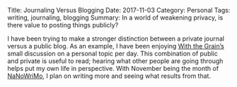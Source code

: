 Title: Journaling Versus Blogging
Date: 2017-11-03
Category: Personal
Tags: writing, journaling, blogging 
Summary: In a world of weakening privacy, is there value to posting things publicly?

I have been trying to make a stronger distinction between a private journal versus a public blog. As an example, I have been enjoying [With the Grain’s](https://with.thegra.in) small discussion on a personal topic per day. This combination of public and private is useful to read; hearing what other people are going through helps put my own life in perspective. With November being the month of [NaNoWriMo](https://nanowrimo.org), I plan on writing more and seeing what results from that. 
